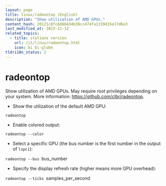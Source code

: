 ```yaml
---
layout: page
title: linux/radeontop (English)
description: "Show utilization of AMD GPUs."
content_hash: 20121c8fc8d66434b38cc474fa1159d15e17d6e3
last_modified_at: 2023-11-12
related_topics:
  - title: italiano version
    url: /it/linux/radeontop.html
    icon: bi bi-globe
tldri18n_status: 2
---
```

# radeontop

Show utilization of AMD GPUs.
May require root privileges depending on your system.
More information: <https://github.com/clbr/radeontop>.

- Show the utilization of the default AMD GPU:

`radeontop`

- Enable colored output:

`radeontop --color`

- Select a specific GPU (the bus number is the first number in the output of `lspci`):

`radeontop --bus `<span class="tldr-var badge badge-pill bg-dark-lm bg-white-dm text-white-lm text-dark-dm font-weight-bold">bus_number</span>

- Specify the display refresh rate (higher means more GPU overhead):

`radeontop --ticks `<span class="tldr-var badge badge-pill bg-dark-lm bg-white-dm text-white-lm text-dark-dm font-weight-bold">samples_per_second</span>
